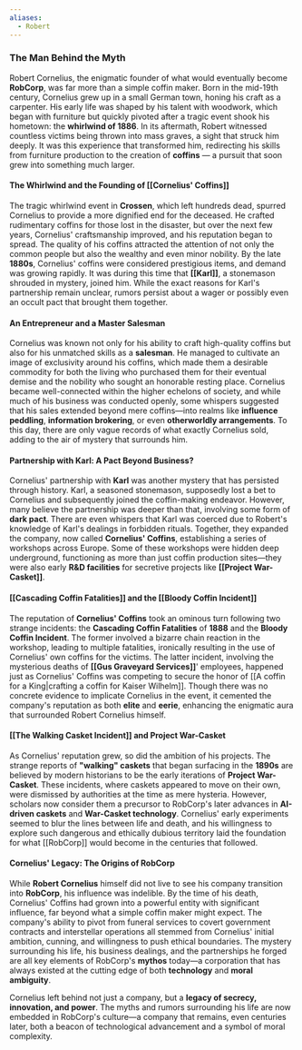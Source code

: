 ```yaml
---
aliases:
  - Robert
---
```

### **The Man Behind the Myth**

Robert Cornelius, the enigmatic founder of what would eventually become **RobCorp**, was far more than a simple coffin maker. Born in the mid-19th century, Cornelius grew up in a small German town, honing his craft as a carpenter. His early life was shaped by his talent with woodwork, which began with furniture but quickly pivoted after a tragic event shook his hometown: the **whirlwind of 1886**. In its aftermath, Robert witnessed countless victims being thrown into mass graves, a sight that struck him deeply. It was this experience that transformed him, redirecting his skills from furniture production to the creation of **coffins** — a pursuit that soon grew into something much larger.

#### **The Whirlwind and the Founding of [[Cornelius' Coffins]]**

The tragic whirlwind event in **Crossen**, which left hundreds dead, spurred Cornelius to provide a more dignified end for the deceased. He crafted rudimentary coffins for those lost in the disaster, but over the next few years, Cornelius' craftsmanship improved, and his reputation began to spread. The quality of his coffins attracted the attention of not only the common people but also the wealthy and even minor nobility. By the late **1880s**, Cornelius' coffins were considered prestigious items, and demand was growing rapidly. It was during this time that **[[Karl]]**, a stonemason shrouded in mystery, joined him. While the exact reasons for Karl's partnership remain unclear, rumors persist about a wager or possibly even an occult pact that brought them together.

#### **An Entrepreneur and a Master Salesman**

Cornelius was known not only for his ability to craft high-quality coffins but also for his unmatched skills as a **salesman**. He managed to cultivate an image of exclusivity around his coffins, which made them a desirable commodity for both the living who purchased them for their eventual demise and the nobility who sought an honorable resting place. Cornelius became well-connected within the higher echelons of society, and while much of his business was conducted openly, some whispers suggested that his sales extended beyond mere coffins—into realms like **influence peddling**, **information brokering**, or even **otherworldly arrangements**. To this day, there are only vague records of what exactly Cornelius sold, adding to the air of mystery that surrounds him.

#### **Partnership with Karl: A Pact Beyond Business?**

Cornelius' partnership with **Karl** was another mystery that has persisted through history. Karl, a seasoned stonemason, supposedly lost a bet to Cornelius and subsequently joined the coffin-making endeavor. However, many believe the partnership was deeper than that, involving some form of **dark pact**. There are even whispers that Karl was coerced due to Robert's knowledge of Karl's dealings in forbidden rituals. Together, they expanded the company, now called **Cornelius' Coffins**, establishing a series of workshops across Europe. Some of these workshops were hidden deep underground, functioning as more than just coffin production sites—they were also early **R&D facilities** for secretive projects like **[[Project War-Casket]]**.

#### **[[Cascading Coffin Fatalities]] and the [[Bloody Coffin Incident]]**

The reputation of **Cornelius' Coffins** took an ominous turn following two strange incidents: the **Cascading Coffin Fatalities** of **1888** and the **Bloody Coffin Incident**. The former involved a bizarre chain reaction in the workshop, leading to multiple fatalities, ironically resulting in the use of Cornelius' own coffins for the victims. The latter incident, involving the mysterious deaths of **[[Gus Graveyard Services]]**' employees, happened just as Cornelius' Coffins was competing to secure the honor of [[A coffin for a King|crafting a coffin for Kaiser Wilhelm]]. Though there was no concrete evidence to implicate Cornelius in the event, it cemented the company's reputation as both **elite** and **eerie**, enhancing the enigmatic aura that surrounded Robert Cornelius himself.

#### **[[The Walking Casket Incident]] and Project War-Casket**

As Cornelius' reputation grew, so did the ambition of his projects. The strange reports of **"walking" caskets** that began surfacing in the **1890s** are believed by modern historians to be the early iterations of **Project War-Casket**. These incidents, where caskets appeared to move on their own, were dismissed by authorities at the time as mere hysteria. However, scholars now consider them a precursor to RobCorp's later advances in **AI-driven caskets** and **War-Casket technology**. Cornelius' early experiments seemed to blur the lines between life and death, and his willingness to explore such dangerous and ethically dubious territory laid the foundation for what [[RobCorp]] would become in the centuries that followed.

#### **Cornelius' Legacy: The Origins of RobCorp**

While **Robert Cornelius** himself did not live to see his company transition into **RobCorp**, his influence was indelible. By the time of his death, Cornelius' Coffins had grown into a powerful entity with significant influence, far beyond what a simple coffin maker might expect. The company's ability to pivot from funeral services to covert government contracts and interstellar operations all stemmed from Cornelius' initial ambition, cunning, and willingness to push ethical boundaries. The mystery surrounding his life, his business dealings, and the partnerships he forged are all key elements of RobCorp's **mythos** today—a corporation that has always existed at the cutting edge of both **technology** and **moral ambiguity**.

Cornelius left behind not just a company, but a **legacy of secrecy, innovation, and power**. The myths and rumors surrounding his life are now embedded in RobCorp's culture—a company that remains, even centuries later, both a beacon of technological advancement and a symbol of moral complexity.